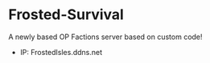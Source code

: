 # Frosted-Survival

A newly based OP Factions server based on custom code!
- IP: FrostedIsles.ddns.net
